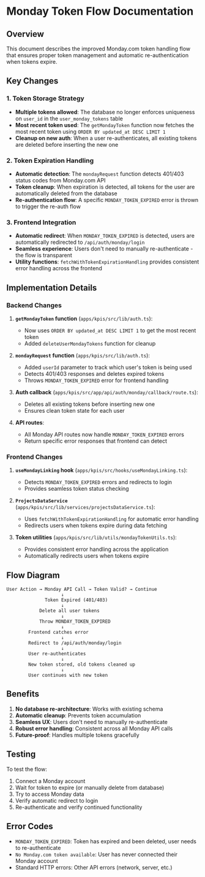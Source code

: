 # Monday Token Flow Documentation

## Overview

This document describes the improved Monday.com token handling flow that ensures proper token management and automatic re-authentication when tokens expire.

## Key Changes

### 1. Token Storage Strategy

- **Multiple tokens allowed**: The database no longer enforces uniqueness on `user_id` in the `user_monday_tokens` table
- **Most recent token used**: The `getMondayToken` function now fetches the most recent token using `ORDER BY updated_at DESC LIMIT 1`
- **Cleanup on new auth**: When a user re-authenticates, all existing tokens are deleted before inserting the new one

### 2. Token Expiration Handling

- **Automatic detection**: The `mondayRequest` function detects 401/403 status codes from Monday.com API
- **Token cleanup**: When expiration is detected, all tokens for the user are automatically deleted from the database
- **Re-authentication flow**: A specific `MONDAY_TOKEN_EXPIRED` error is thrown to trigger the re-auth flow

### 3. Frontend Integration

- **Automatic redirect**: When `MONDAY_TOKEN_EXPIRED` is detected, users are automatically redirected to `/api/auth/monday/login`
- **Seamless experience**: Users don't need to manually re-authenticate - the flow is transparent
- **Utility functions**: `fetchWithTokenExpirationHandling` provides consistent error handling across the frontend

## Implementation Details

### Backend Changes

1. **`getMondayToken` function** (`apps/kpis/src/lib/auth.ts`):
   - Now uses `ORDER BY updated_at DESC LIMIT 1` to get the most recent token
   - Added `deleteUserMondayTokens` function for cleanup

2. **`mondayRequest` function** (`apps/kpis/src/lib/auth.ts`):
   - Added `userId` parameter to track which user's token is being used
   - Detects 401/403 responses and deletes expired tokens
   - Throws `MONDAY_TOKEN_EXPIRED` error for frontend handling

3. **Auth callback** (`apps/kpis/src/app/api/auth/monday/callback/route.ts`):
   - Deletes all existing tokens before inserting new one
   - Ensures clean token state for each user

4. **API routes**:
   - All Monday API routes now handle `MONDAY_TOKEN_EXPIRED` errors
   - Return specific error responses that frontend can detect

### Frontend Changes

1. **`useMondayLinking` hook** (`apps/kpis/src/hooks/useMondayLinking.ts`):
   - Detects `MONDAY_TOKEN_EXPIRED` errors and redirects to login
   - Provides seamless token status checking

2. **`ProjectsDataService`** (`apps/kpis/src/lib/services/projectsDataService.ts`):
   - Uses `fetchWithTokenExpirationHandling` for automatic error handling
   - Redirects users when tokens expire during data fetching

3. **Token utilities** (`apps/kpis/src/lib/utils/mondayTokenUtils.ts`):
   - Provides consistent error handling across the application
   - Automatically redirects users when tokens expire

## Flow Diagram

```
User Action → Monday API Call → Token Valid? → Continue
                    ↓
              Token Expired (401/403)
                    ↓
            Delete all user tokens
                    ↓
            Throw MONDAY_TOKEN_EXPIRED
                    ↓
        Frontend catches error
                    ↓
        Redirect to /api/auth/monday/login
                    ↓
        User re-authenticates
                    ↓
        New token stored, old tokens cleaned up
                    ↓
        User continues with new token
```

## Benefits

1. **No database re-architecture**: Works with existing schema
2. **Automatic cleanup**: Prevents token accumulation
3. **Seamless UX**: Users don't need to manually re-authenticate
4. **Robust error handling**: Consistent across all Monday API calls
5. **Future-proof**: Handles multiple tokens gracefully

## Testing

To test the flow:

1. Connect a Monday account
2. Wait for token to expire (or manually delete from database)
3. Try to access Monday data
4. Verify automatic redirect to login
5. Re-authenticate and verify continued functionality

## Error Codes

- `MONDAY_TOKEN_EXPIRED`: Token has expired and been deleted, user needs to re-authenticate
- `No Monday.com token available`: User has never connected their Monday account
- Standard HTTP errors: Other API errors (network, server, etc.) 